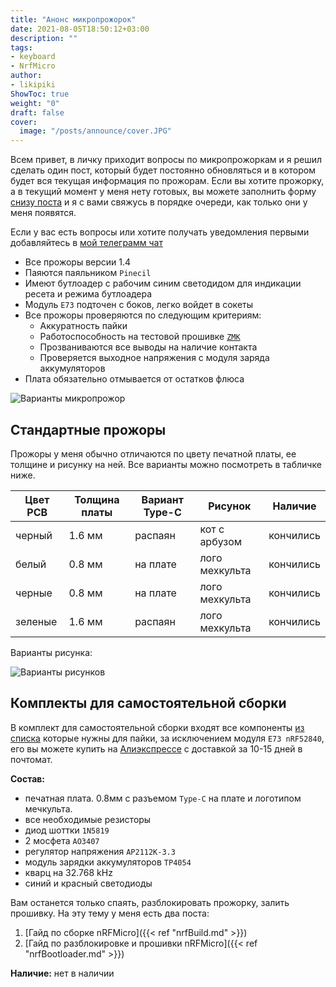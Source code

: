 ```yaml
---
title: "Анонс микропрожорок"
date: 2021-08-05T18:50:12+03:00
description: ""
tags:
- keyboard
- NrfMicro
author:
- likipiki
ShowToc: true
weight: "0"
draft: false
cover:
  image: "/posts/announce/cover.JPG"
---
```


Всем привет, в личку приходит вопросы по микропрожоркам и я решил сделать один пост, который будет постоянно обновляться и в котором будет вся текущая информация по прожорам. Если вы хотите прожорку, а в текущий момент у меня нету готовых, вы можете заполнить форму [снизу поста](#хочу-прожорку) и я с вами свяжусь в порядке очереди, как только они у меня появятся.

Если у вас есть вопросы или хотите получать уведомления первыми добавляйтесь в [мой телеграмм чат](https://t.me/joinchat/GRa3OyV-TCNlOTNi)

- Все прожоры версии 1.4
- Паяются паяльником `Pinecil`
- Имеют бутлоадер с рабочим синим светодидом для индикации ресета и режима бутлоадера
- Модуль `E73` подточен с боков, легко войдет в сокеты
- Все прожоры проверяются по следующим критериям:
  - Аккуратность пайки
  - Работоспособность на тестовой прошивке [`ZMK`](https://zmk.dev/)
  - Прозваниваются все выводы на наличие контакта
  - Проверяется выходное напряжения с модуля заряда аккумуляторов
- Плата обязательно отмывается от остатков флюса

![Варианты микропрожор](/posts/announce/variants.JPG)

## Стандартные прожоры
Прожоры у меня обычно отличаются по цвету печатной платы, ее толщине и рисунку на ней. Все варианты можно посмотреть в табличке ниже.

| Цвет PCB | Толщина платы | Вариант Type-C | Рисунок        | Наличие       |
| -------- | ------------- | -------------- | -------------- | ------------- |
| черный   | 1.6 мм        | распаян        | кот с арбузом  | кончились     |
| белый    | 0.8 мм        | на плате       | лого мехкульта | кончились     |
| черные   | 0.8 мм        | на плате       | лого мехкульта | кончились     |
| зеленые  | 1.6 мм        | распаян        | лого мехкульта | кончились     |

Варианты рисунка:

![Варианты рисунков](/posts/announce/logos.JPG)

## Комплекты для самостоятельной сборки

В комплект для самостоятельной сборки входят все компоненты [из списка](https://github.com/joric/nrfmicro/wiki/nRFMicro-1.4#bill-of-materials) которые нужны для пайки, за исключением модуля `E73 nRF52840`, его вы  можете купить на [Алиэкспрессе](https://aliexpress.ru/item/4000511833415.html?spm=a2g0s.9042311.0.0.333f33edUQ8eOA&_ga=2.261061197.1572889896.1624052304-1945008616.1623489880) с доставкой за 10-15 дней в почтомат.

**Состав:**
- печатная плата. 0.8мм с разъемом `Type-C` на плате и логотипом мечкульта.
- все необходимые резисторы
- диод шоттки `1N5819`
- 2 мосфета `AO3407`
- регулятор напряжения `AP2112K-3.3`
- модуль зарядки аккумуляторов `TP4054`
- кварц на 32.768 kHz
- синий и красный светодиоды

Вам останется только спаять, разблокировать прожорку, залить прошивку. На эту тему у меня есть два поста:
1. [Гайд по сборке nRFMicro]({{< ref "nrfBuild.md" >}})
2. [Гайд по разблокировке и прошивки nRFMicro]({{< ref "nrfBootloader.md" >}})

**Наличие:** нет в наличии
